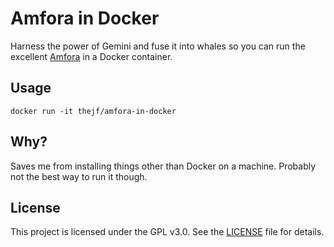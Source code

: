 # Amfora in Docker

Harness the power of Gemini and fuse it into whales so you can run the excellent [Amfora](https://github.com/makeworld-the-better-one/amfora) in a Docker container.

## Usage

``` shell
docker run -it thejf/amfora-in-docker
```

## Why?

Saves me from installing things other than Docker on a machine. Probably not the best way to run it though.

## License
This project is licensed under the GPL v3.0. See the [LICENSE](./LICENSE) file for details.
